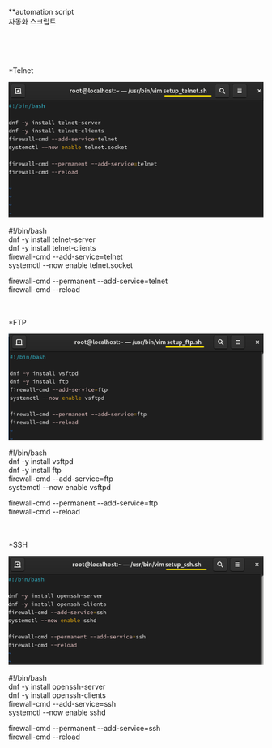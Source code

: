 **automation script<br>
자동화 스크립트<br>

<br>
<br>
<br>

*Telnet<br>

![image break](../Pictur/step4/tel1.png)<br>



#!/bin/bash<br>
dnf -y install telnet-server<br>
dnf -y install telnet-clients<br>
firewall-cmd --add-service=telnet<br>
systemctl --now enable telnet.socket<br>

firewall-cmd --permanent --add-service=telnet<br>
firewall-cmd --reload<br>
<br>
<br>

*FTP

![image break](../Pictur/step4/ftp1.png)<br>


#!/bin/bash<br>
dnf -y install vsftpd<br>
dnf -y install ftp<br>
firewall-cmd --add-service=ftp<br>
systemctl --now enable vsftpd<br>

firewall-cmd --permanent --add-service=ftp<br>
firewall-cmd --reload<br>
<br>
<br>


*SSH

![image break](../Pictur/step4/ssh1.png)<br>


#!/bin/bash<br>
dnf -y install openssh-server<br>
dnf -y install openssh-clients<br>
firewall-cmd --add-service=ssh<br>
systemctl --now enable sshd<br>

firewall-cmd --permanent --add-service=ssh<br>
firewall-cmd --reload<br>

